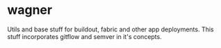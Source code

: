 wagner
======

Utils and base stuff for buildout, fabric and other app
deployments. This stuff incorporates gitflow and semver in it's
concepts.

